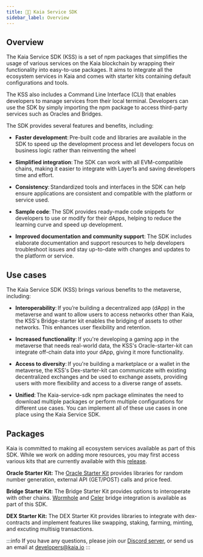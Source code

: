 ```yaml
---
title: 👨‍🔧 Kaia Service SDK
sidebar_label: Overview
---
```


## Overview <a id="overview"></a>

The Kaia Service SDK (KSS) is a set of npm packages that simplifies the usage of various services on the Kaia blockchain by wrapping their functionality into easy-to-use packages. It aims to integrate all the ecosystem services in Kaia and comes with starter kits containing default configurations and tools.  
 
The KSS also includes a Command Line Interface (CLI) that enables developers to manage services from their local terminal. Developers can use the SDK by simply importing the npm package to access third-party services such as Oracles and Bridges. 

The SDK provides several features and benefits, including: 

* **Faster development**: Pre-built code and libraries are available in the SDK to speed up the development process and let developers focus on business logic rather than reinventing the wheel 

* **Simplified integration**: The SDK can work with all EVM-compatible chains, making it easier to integrate with Layer1s and saving developers time and effort. 

* **Consistency**: Standardized tools and interfaces in the SDK can help ensure applications are consistent and compatible with the platform or service used. 

* **Sample code**: The SDK provides ready-made code snippets for developers to use or modify for their dApps, helping to reduce the learning curve and speed up development. 

* **Improved documentation and community support**: The SDK includes elaborate documentation and support resources to help developers troubleshoot issues and stay up-to-date with changes and updates to the platform or service. 

## Use cases <a id="usecases"></a>

The Kaia Service SDK (KSS) brings various benefits to the metaverse, including: 

* **Interoperability**: If you’re building a decentralized app (dApp) in the metaverse and want to allow users to access networks other than Kaia, the KSS's Bridge-starter kit enables the bridging of assets to other networks. This enhances user flexibility and retention.  

* **Increased functionality**: If you're developing a gaming app in the metaverse that needs real-world data, the KSS's Oracle-starter-kit can integrate off-chain data into your dApp, giving it more functionality. 

* **Access to diversity**: If you're building a marketplace or a wallet in the metaverse, the KSS's Dex-starter-kit can communicate with existing decentralized exchanges and be used to exchange assets, providing users with more flexibility and access to a diverse range of assets.  

* **Unified**: The Kaia-service-sdk npm package eliminates the need to download multiple packages or perform multiple configurations for different use cases. You can implement all of these use cases in one place using the Kaia Service SDK. 

## Packages <a id="Packages"></a>

Kaia is committed to making all ecosystem services available as part of this SDK. While we work on adding more resources, you may first access various kits that are currently available with this [release](https://github.com/kaiachain/kaia-service-sdk/releases).

**Oracle Starter Kit:**
The [Oracle Starter Kit](./oracle-starter-kit.md) provides libraries for random number generation, external API (GET/POST) calls and price feed.

**Bridge Starter Kit:**
The Bridge Starter Kit provides options to interoperate with other chains. [Wormhole](./bridge-starter-kit/wormhole.md) and [Celer](./bridge-starter-kit/celer.md) bridge integration is available as part of this SDK.

**DEX Starter Kit:**
The DEX Starter Kit provides libraries to integrate with dex-contracts and implement features like swapping, staking, farming, minting, and excuting multisig transactions.

:::info
If you have any questions, please join our [Discord server](https://discord.gg/kaiachain), or send us an email at developers@kaia.io
:::
